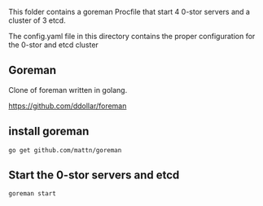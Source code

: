 This folder contains a goreman Procfile that start 4 0-stor servers and a cluster of 3 etcd.

The config.yaml file in this directory contains the proper configuration for the 0-stor and etcd cluster

## Goreman

Clone of foreman written in golang.

https://github.com/ddollar/foreman

## install goreman

    go get github.com/mattn/goreman

## Start the 0-stor servers and etcd

    goreman start